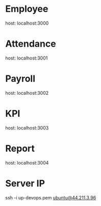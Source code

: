 # Employee
host: localhost:3000

# Attendance
host: localhost:3001

# Payroll
host: localhost:3002

# KPI
host: localhost:3003

# Report
host: localhost:3004

# Server IP
ssh -i up-devops.pem ubuntu@44.211.3.96